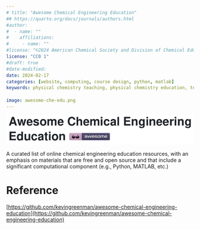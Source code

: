 ```yaml
---
# title: "Awesome Chemical Engineering Education"
## https://quarto.org/docs/journals/authors.html
#author:
#  - name: ""
#    affiliations:
#     - name: ""
#license: "©2024 American Chemical Society and Division of Chemical Education, Inc."
license: "CC0 1"
#draft: true
#date-modified:
date: 2024-02-17
categories: [website, computing, course design, python, matlab]
keywords: physical chemistry teaching, physical chemistry education, teaching resources, chemical engineering teaching

image: awesome-che-edu.png
---
```

<img src="awesome-che-edu.png"/>

A curated list of online chemical engineering education resources, with an emphasis on materials that are free and open source and that include a significant computational component (e.g., Python, MATLAB, etc.)


# Reference

[https://github.com/kevingreenman/awesome-chemical-engineering-education](https://github.com/kevingreenman/awesome-chemical-engineering-education)

